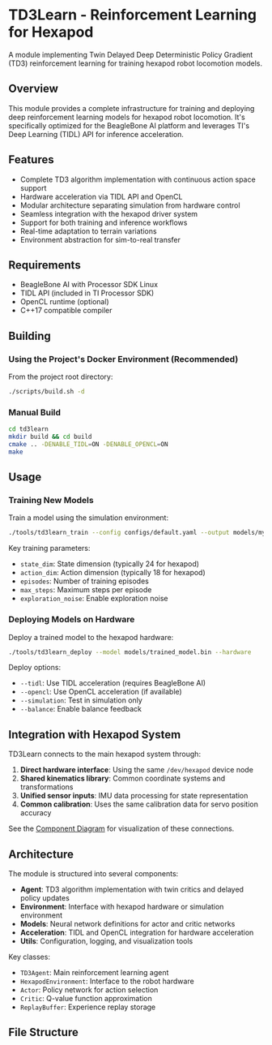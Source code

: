 # TD3Learn - Reinforcement Learning for Hexapod

A module implementing Twin Delayed Deep Deterministic Policy Gradient (TD3) reinforcement learning for training hexapod robot locomotion models.

## Overview

This module provides a complete infrastructure for training and deploying deep reinforcement learning models for hexapod robot locomotion. It's specifically optimized for the BeagleBone AI platform and leverages TI's Deep Learning (TIDL) API for inference acceleration.

## Features

- Complete TD3 algorithm implementation with continuous action space support
- Hardware acceleration via TIDL API and OpenCL
- Modular architecture separating simulation from hardware control
- Seamless integration with the hexapod driver system
- Support for both training and inference workflows
- Real-time adaptation to terrain variations
- Environment abstraction for sim-to-real transfer

## Requirements

- BeagleBone AI with Processor SDK Linux
- TIDL API (included in TI Processor SDK)
- OpenCL runtime (optional)
- C++17 compatible compiler

## Building

### Using the Project's Docker Environment (Recommended)

From the project root directory:
```bash
./scripts/build.sh -d
```

### Manual Build

```bash
cd td3learn
mkdir build && cd build
cmake .. -DENABLE_TIDL=ON -DENABLE_OPENCL=ON
make
```

## Usage

### Training New Models

Train a model using the simulation environment:
```bash
./tools/td3learn_train --config configs/default.yaml --output models/my_model
```

Key training parameters:
- `state_dim`: State dimension (typically 24 for hexapod)
- `action_dim`: Action dimension (typically 18 for hexapod)
- `episodes`: Number of training episodes
- `max_steps`: Maximum steps per episode
- `exploration_noise`: Enable exploration noise

### Deploying Models on Hardware

Deploy a trained model to the hexapod hardware:
```bash
./tools/td3learn_deploy --model models/trained_model.bin --hardware
```

Deploy options:
- `--tidl`: Use TIDL acceleration (requires BeagleBone AI)
- `--opencl`: Use OpenCL acceleration (if available)
- `--simulation`: Test in simulation only
- `--balance`: Enable balance feedback

## Integration with Hexapod System

TD3Learn connects to the main hexapod system through:

1. **Direct hardware interface**: Using the same `/dev/hexapod` device node
2. **Shared kinematics library**: Common coordinate systems and transformations
3. **Unified sensor inputs**: IMU data processing for state representation
4. **Common calibration**: Uses the same calibration data for servo position accuracy

See the [Component Diagram](../docs/diagrams/out/component.png) for visualization of these connections.

## Architecture

The module is structured into several components:

- **Agent**: TD3 algorithm implementation with twin critics and delayed policy updates
- **Environment**: Interface with hexapod hardware or simulation environment
- **Models**: Neural network definitions for actor and critic networks
- **Acceleration**: TIDL and OpenCL integration for hardware acceleration
- **Utils**: Configuration, logging, and visualization tools

Key classes:
- `TD3Agent`: Main reinforcement learning agent
- `HexapodEnvironment`: Interface to the robot hardware
- `Actor`: Policy network for action selection
- `Critic`: Q-value function approximation
- `ReplayBuffer`: Experience replay storage

## File Structure
